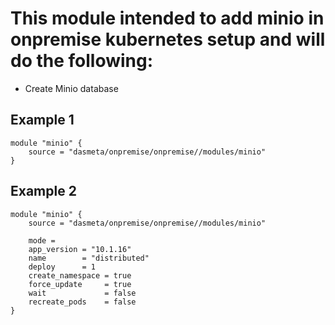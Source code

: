 # This module intended to add minio in onpremise kubernetes setup and will do the following: 
* Create Minio database 

## Example 1 

```
module "minio" {
    source = "dasmeta/onpremise/onpremise//modules/minio"
}
```

## Example 2 

```
module "minio" {
    source = "dasmeta/onpremise/onpremise//modules/minio"

    mode = 
    app_version = "10.1.16"
    name        = "distributed"
    deploy      = 1
    create_namespace = true
    force_update     = true
    wait             = false
    recreate_pods    = false
}
```